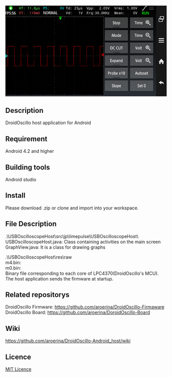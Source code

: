 ![DroidOscillo host application for Android](https://raw.githubusercontent.com/aroerina/DroidOscillo-Photos/master/do_host_app.jpg)

## Description
DroidOscillo host application for Android

## Requirement
Android 4.2 and higher

## Building tools
Android studio

## Install
Please download .zip or clone and import into your workspace.

## File Description

.\USBOscilloscopeHost\src\jp\limepulse\USBOscilloscopeHost\  
USBOscilloscopeHost.java: Class containing activities on the main screen  
GraphView.java: It is a class for drawing graphs  
  
  
.\USBOscilloscopeHost\res\raw  
m4.bin:  
m0.bin:  
Binary file corresponding to each core of LPC4370(DroidOscillo's MCU).  
The host application sends the firmware at startup.  

## Related repositorys

DroidOscillo Firmware: https://github.com/aroerina/DroidOscillo-Firmaware  
DroidOscillo Board: https://github.com/aroerina/DoroidOscillo-Board  

## Wiki
https://github.com/aroerina/DroidOscillo-Android_host/wiki

 
## Licence

[MIT Licence](https://github.com/tcnksm/tool/blob/master/LICENCE)
